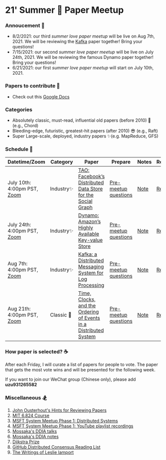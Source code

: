 # 21' Summer 💙 Paper Meetup

### Annoucement 📢
- 8/2/2021: our third *summer love paper meetup* will be live on Aug 7th, 2021. We will be reviewing the [Kafka](https://s3.amazonaws.com/systemsandpapers/papers/Kafka.pdf) paper together! Bring your questions!
- 7/15/2021: our second *summer love paper meetup* will be live on July 24th, 2021. We will be reviewing the famous Dynamo paper together! Bring your questions!
- 6/21/2021: our first *summer love paper meetup* will start on July 10th, 2021. 

### Papers to contribute 🥂
- Check out this [Google Docs](https://docs.google.com/document/d/1Vdo5je-jpJctzs_ulOCCQy6_JCZEP4PLlN8ddJEJV9o/edit)

### Categories 
- Absolutely classic, must-read, influential old papers (before 2010) 🍺 (e.g., Chord)
- Bleeding-edge, futuristic, greatest-hit papers (after 2010) 😎 (e.g., Raft)
- Super Large-scale, deployed, industry papers ✨(e.g. MapReduce, GFS)

### Schedule 📆

| Datetime/Zoom                | Category   | Paper                                                                                                                                 | Prepare | Notes | Recording |
|---------------------------------------------------------------------------------------------|------------|---------------------------------------------------------------------------------------------------------------------------------------|------|-----|----------|
| July 10th: 4:00pm PST, [Zoom](https://zoom.us/j/98807003493?pwd=YUhvZ3pUQy85MkhtZzVSaFZBL1k4dz09) | Industry✨ | [TAO: Facebook’s Distributed Data Store for the Social Graph](https://www.usenix.org/system/files/conference/atc13/atc13-bronson.pdf) | [Pre-meetup questions](https://docs.google.com/document/d/11hFgwuqri7zTDrBQKFcVpmERMVMafEn5FyCpWNU4HCw/edit?usp=sharing)  | [Note](https://scarlet-message-9c2.notion.site/Meetup-1-Facebook-TAO-28e88836a3f649ba9b3e3ea83858c593) | [Recording](https://youtu.be/JPrjtK3Eufw)       |
| July 24th: 4:00pm PST, [Zoom](https://zoom.us/j/98807003493?pwd=YUhvZ3pUQy85MkhtZzVSaFZBL1k4dz09) | Industry✨ | [Dynamo: Amazon’s Highly Available Key-value Store](https://www.allthingsdistributed.com/files/amazon-dynamo-sosp2007.pdf) | [Pre-meetup questions](https://docs.google.com/document/d/11hFgwuqri7zTDrBQKFcVpmERMVMafEn5FyCpWNU4HCw/edit?usp=sharing)  | [Note](https://www.notion.so/Meetup-2-Amazon-Dynamo-2a1ece24a27e433a99d32dfce6d2a28c) | [Recording](https://youtu.be/QAUjxtv1bm4)  |
| Aug 7th: 4:00pm PST, [Zoom](https://zoom.us/j/98807003493?pwd=YUhvZ3pUQy85MkhtZzVSaFZBL1k4dz09) | Industry✨ | [Kafka: a Distributed Messaging System for Log Processing](https://s3.amazonaws.com/systemsandpapers/papers/Kafka.pdf) | [Pre-meetup questions](https://docs.google.com/document/d/11hFgwuqri7zTDrBQKFcVpmERMVMafEn5FyCpWNU4HCw/edit?usp=sharing)  | [Note](https://scarlet-message-9c2.notion.site/Meetup-3-Kafka-ad382c24eac94f2487541badd05d0015) | [Recording](https://youtu.be/p_W7ginlu0c)  |
| Aug 21th: 4:00pm PST, [Zoom](https://zoom.us/j/98807003493?pwd=YUhvZ3pUQy85MkhtZzVSaFZBL1k4dz09) | Classic 🍺 | [Time, Clocks, and the Ordering of Events in a Distributed System](https://lamport.azurewebsites.net/pubs/time-clocks.pdf) | [Pre-meetup questions](https://docs.google.com/document/d/11hFgwuqri7zTDrBQKFcVpmERMVMafEn5FyCpWNU4HCw/edit?usp=sharing)  | [Note](https://scarlet-message-9c2.notion.site/Meetup-4-Lamport-Clock-850837317f464b3f8a720015d49efcda) | [Recording](https://youtu.be/7RqiYRJkh88)  |

### How paper is selected? ☕
After each Friday, I will curate a list of papers for people to vote. The paper that gets the most vote wins and will be presented for the following week. 

If you want to join our WeChat group (Chinese only), please add **uzu931265582**

### Miscellaneous 🏂
1. [John Ousterhout's Hints for Reviewing Papers](https://people.eecs.berkeley.edu/~fox/paper_writing.html#rev)
1. [MIT 6.824 Course](http://nil.csail.mit.edu/6.824/2020/schedule.html)
1. [MSFT System Meetup Phase 1: Distributed Systems](https://microsoft-distributed-system-meetup.github.io/home/)
2. [MSFT System Meetup Phase 1: YouTube playlist recordings](https://www.youtube.com/playlist?list=PL1voNxn5MODMJxAZVvgFHZ0jZ-fuSut68)
3. [Mossaka's DDIA talks](https://youtube.com/playlist?list=PL1voNxn5MODMbejDv7Q3OM9yIZmfTY4qf)
4. [Mossaka's DDIA notes](https://www.notion.so/47922a32f98148e2af4d1c0c37a15f52?v=5063b00ed0624a9db71175b50084bfc1)
5. [Dijkstra Prize](https://en.wikipedia.org/wiki/Dijkstra_Prize)
6. [GitHub Distributed Consensus Reading List](https://github.com/heidihoward/distributed-consensus-reading-list)
7. [The Writings of Leslie lamport](https://lamport.azurewebsites.net/pubs/pubs.html)
